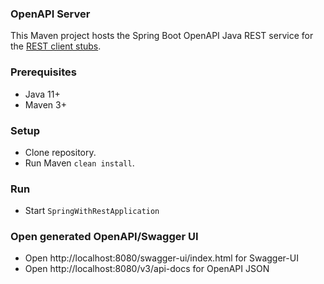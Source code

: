 ### OpenAPI Server

This Maven project hosts the Spring Boot OpenAPI Java REST service for the [REST client stubs](https://raw.githubusercontent.com/WildCodeSchool/sea-openapi-client/).

### Prerequisites

* Java 11+
* Maven 3+

### Setup

* Clone repository.
* Run Maven `clean install`.

### Run

* Start `SpringWithRestApplication`

### Open generated OpenAPI/Swagger UI

* Open http://localhost:8080/swagger-ui/index.html for Swagger-UI
* Open http://localhost:8080/v3/api-docs for OpenAPI JSON
